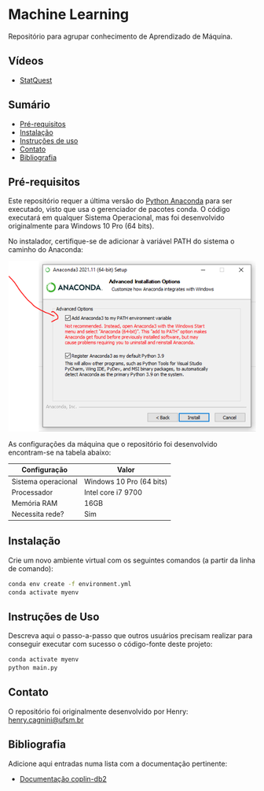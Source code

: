 # Machine Learning

Repositório para agrupar conhecimento de Aprendizado de Máquina.

## Vídeos

* [StatQuest](https://www.youtube.com/@statquest)

## Sumário

* [Pré-requisitos](#pré-requisitos)
* [Instalação](#instalação)
* [Instruções de uso](#instruções-de-uso)
* [Contato](#contato)
* [Bibliografia](#bibliografia)

## Pré-requisitos

Este repositório requer a última versão do [Python Anaconda](https://www.anaconda.com/download) para ser executado, 
visto que usa o gerenciador de pacotes conda. O código executará em qualquer Sistema Operacional, mas foi desenvolvido
originalmente para Windows 10 Pro (64 bits).

No instalador, certifique-se de adicionar à variável PATH do sistema o caminho do Anaconda:

![img.png](images/path_anaconda.png)

As configurações da máquina que o repositório foi desenvolvido encontram-se na tabela abaixo:

| Configuração        | Valor                    |
|---------------------|--------------------------|
| Sistema operacional | Windows 10 Pro (64 bits) |
| Processador         | Intel core i7 9700       |
| Memória RAM         | 16GB                     |
| Necessita rede?     | Sim                      |


## Instalação

Crie um novo ambiente virtual com os seguintes comandos (a partir da linha de comando):

```bash
conda env create -f environment.yml
conda activate myenv
```

## Instruções de Uso

Descreva aqui o passo-a-passo que outros usuários precisam realizar para conseguir executar com sucesso o código-fonte
deste projeto:

```bash
conda activate myenv
python main.py
```

## Contato

O repositório foi originalmente desenvolvido por Henry: [henry.cagnini@ufsm.br]()

## Bibliografia

Adicione aqui entradas numa lista com a documentação pertinente:

* [Documentação coplin-db2](https://pypi.org/project/coplin-db2/)
